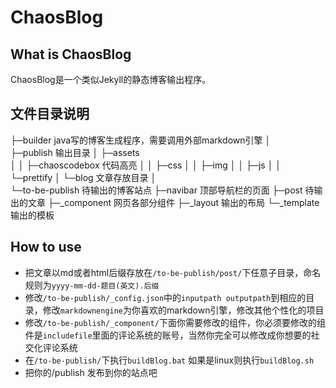 ChaosBlog
=====

What is ChaosBlog
----
ChaosBlog是一个类似Jekyll的静态博客输出程序。

文件目录说明
----

├─builder             java写的博客生成程序，需要调用外部markdown引擎
│  
├─publish             输出目录
│  ├─assets           
│  │  ├─chaoscodebox  代码高亮
│  │  ├─css
│  │  ├─img
│  │  ├─js
│  │  └─prettify
│  └─blog             文章存放目录
│      
└─to-be-publish       待输出的博客站点
    ├─navibar         顶部导航栏的页面
    ├─post            待输出的文章
    ├─_component      网页各部分组件
    ├─_layout         输出的布局
    └─_template       输出的模板

How to use
----
* 把文章以md或者html后缀存放在`/to-be-publish/post/`下任意子目录，命名规则为`yyyy-mm-dd-题目(英文).后缀`
* 修改`/to-be-publish/_config.json`中的`inputpath outputpath`到相应的目录，修改`markdownengine`为你喜欢的markdown引擎，修改其他个性化的项目
* 修改`/to-be-publish/_component/`下面你需要修改的组件，你必须要修改的组件是`includefile`里面的评论系统的账号，当然你完全可以修改成你想要的社交化评论系统
* 在`/to-be-publish/`下执行`buildBlog.bat` 如果是linux则执行`buildBlog.sh`
* 把你的/publish 发布到你的站点吧
